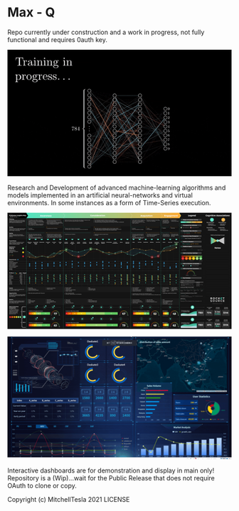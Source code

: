 # Max - Q    
Repo currently under construction and a work in progress, not fully functional and requires 0auth key.
<p align="center">
  <img src="BitesizedWeeBlacklemur-max-1mb.gif" alt="demo" />
</p>
Research and Development of advanced machine-learning algorithms and models implemented
in an artificial neural-networks and virtual environments.  In some instances as a form of Time-Series execution.

<p align="center">
  <img src="CIM_animted_-4.gif" alt="demo" />
</p>

<p align="center">
  <img src="hzjh3zjk.gif" alt="demo" />
</p>


Interactive dashboards are for demonstration and display in main only!
Repository is a (Wip)...wait for the Public Release that does not require OAuth to clone or copy. 

Copyright (c) MitchellTesla  2021 LICENSE
